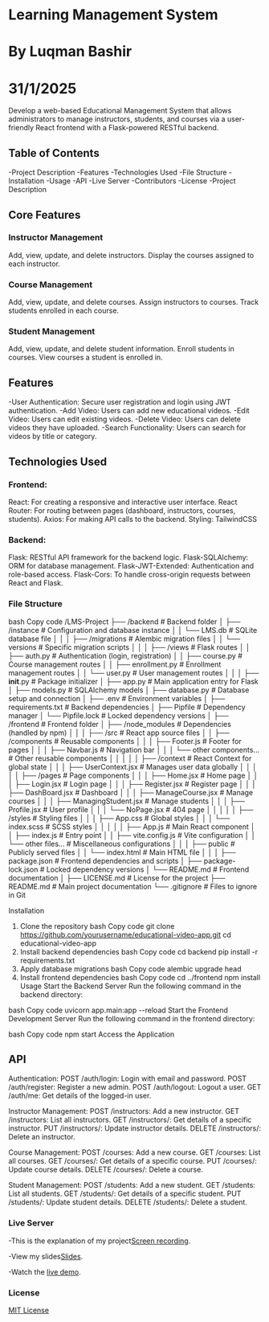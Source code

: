 # Learning Management System
# By Luqman Bashir
# 31/1/2025

Develop a web-based Educational Management System that allows administrators to manage instructors, students, and courses via a user-friendly React frontend with a Flask-powered RESTful backend.

## Table of Contents
-Project Description
-Features
-Technologies Used
-File Structure
-Installation
-Usage
-API
-Live Server
-Contributors
-License
-Project Description

## Core Features

### Instructor Management
Add, view, update, and delete instructors.
Display the courses assigned to each instructor.

### Course Management
Add, view, update, and delete courses.
Assign instructors to courses.
Track students enrolled in each course.

### Student Management
Add, view, update, and delete student information.
Enroll students in courses.
View courses a student is enrolled in.


## Features
-User Authentication: Secure user registration and login using JWT authentication.
-Add Video: Users can add new educational videos.
-Edit Video: Users can edit existing videos.
-Delete Video: Users can delete videos they have uploaded.
-Search Functionality: Users can search for videos by title or category.

## Technologies Used
### Frontend:
React: For creating a responsive and interactive user interface.
React Router: For routing between pages (dashboard, instructors, courses, students).
Axios: For making API calls to the backend.
Styling: TailwindCSS
### Backend:
Flask: RESTful API framework for the backend logic.
Flask-SQLAlchemy: ORM for database management.
Flask-JWT-Extended: Authentication and role-based access.
Flask-Cors: To handle cross-origin requests between React and Flask.

### File Structure
bash
Copy code
/LMS-Project
├── /backend                           # Backend folder
│   ├── /instance                     # Configuration and database instance
│   │   └── LMS.db                    # SQLite database file
│   │
│   ├── /migrations                   # Alembic migration files
│   │   └── versions                  # Specific migration scripts
│   │
│   ├── /views                        # Flask routes
│   │   ├── auth.py                   # Authentication (login, registration)
│   │   ├── course.py                 # Course management routes
│   │   ├── enrollment.py             # Enrollment management routes
│   │   └── user.py                   # User management routes
│   │
│   ├── __init__.py                   # Package initializer
│   ├── app.py                        # Main application entry for Flask
│   ├── models.py                     # SQLAlchemy models
│   ├── database.py                   # Database setup and connection
│   ├── .env                          # Environment variables
│   ├── requirements.txt              # Backend dependencies
│   ├── Pipfile                       # Dependency manager
│   └── Pipfile.lock                  # Locked dependency versions
│
├── /frontend                         # Frontend folder
│   ├── /node_modules                 # Dependencies (handled by npm)
│   │
│   ├── /src                          # React app source files
│   │   ├── /components               # Reusable components
│   │   │   ├── Footer.js             # Footer for pages
│   │   │   ├── Navbar.js             # Navigation bar
│   │   │   └── other components...   # Other reusable components
│   │   │
│   │   ├── /context                  # React Context for global state
│   │   │   ├── UserContext.jsx       # Manages user data globally
│   │   │
│   │   ├── /pages                    # Page components
│   │   │   ├── Home.jsx              # Home page
│   │   │   ├── Login.jsx             # Login page
│   │   │   ├── Register.jsx          # Register page
│   │   │   ├── DashBoard.jsx         # Dashboard
│   │   │   ├── ManageCourse.jsx      # Manage courses
│   │   │   ├── ManagingStudent.jsx   # Manage students
│   │   │   ├── Profile.jsx           # User profile
│   │   │   └── NoPage.jsx            # 404 page
│   │   │
│   │   ├── /styles                   # Styling files
│   │   │   ├── App.css               # Global styles
│   │   │   └── index.scss            # SCSS styles
│   │   │
│   │   ├── App.js                    # Main React component
│   │   ├── index.js                  # Entry point
│   │   ├── vite.config.js            # Vite configuration
│   │   └── other files...            # Miscellaneous configurations
│   │
│   ├── public                        # Publicly served files
│   │   └── index.html                # Main HTML file
│   │
│   ├── package.json                  # Frontend dependencies and scripts
│   ├── package-lock.json             # Locked dependency versions
│   └── README.md                     # Frontend documentation
│
├── LICENSE.md                        # License for the project
├── README.md                         # Main project documentation
└── .gitignore                        # Files to ignore in Git

Installation
1. Clone the repository
bash
Copy code
git clone https://github.com/yourusername/educational-video-app.git
cd educational-video-app
2. Install backend dependencies
bash
Copy code
cd backend
pip install -r requirements.txt
3. Apply database migrations
bash
Copy code
alembic upgrade head
4. Install frontend dependencies
bash
Copy code
cd ../frontend
npm install
Usage
Start the Backend Server
Run the following command in the backend directory:

bash
Copy code
uvicorn app.main:app --reload
Start the Frontend Development Server
Run the following command in the frontend directory:

bash
Copy code
npm start
Access the Application

## API
Authentication:
POST /auth/login: Login with email and password.
POST /auth/register: Register a new admin.
POST /auth/logout: Logout a user.
GET /auth/me: Get details of the logged-in user.

Instructor Management:
POST /instructors: Add a new instructor.
GET /instructors: List all instructors.
GET /instructors/<id>: Get details of a specific instructor.
PUT /instructors/<id>: Update instructor details.
DELETE /instructors/<id>: Delete an instructor.

Course Management:
POST /courses: Add a new course.
GET /courses: List all courses.
GET /courses/<id>: Get details of a specific course.
PUT /courses/<id>: Update course details.
DELETE /courses/<id>: Delete a course.

Student Management:
POST /students: Add a new student.
GET /students: List all students.
GET /students/<id>: Get details of a specific student.
PUT /students/<id>: Update student details.
DELETE /students/<id>: Delete a student.


### Live Server
-This is the explanation of my project[Screen recording](https://app.screencastify.com/v2/manage/videos/qqbP4J3qTnTpZusk06Zn).

-View my slides[Slides](https://www.canva.com/design/DAGZ0IKhHtA/xqZMkhqa5xnm2mu-LUg2GA/view?utm_content=DAGZ0IKhHtA&utm_campaign=designshare&utm_medium=link2&utm_source=uniquelinks&utlId=h8c7d772e6d).

-Watch the [live demo](https://peaceful-snickerdoodle-11c590.netlify.app/auth).



### License

[MIT License](https://github.com/luqman-bashir/PHASE-3-PROJECT/blob/main/LICENSE.md)